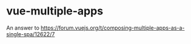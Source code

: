 # vue-multiple-apps
An answer to https://forum.vuejs.org/t/composing-multiple-apps-as-a-single-spa/12622/7
